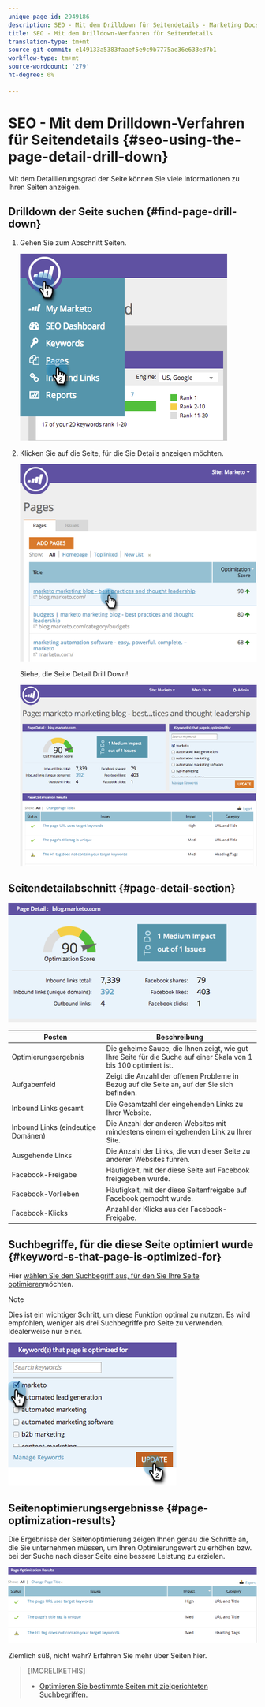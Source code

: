 ```yaml
---
unique-page-id: 2949186
description: SEO - Mit dem Drilldown für Seitendetails - Marketing Docs - Produktdokumentation
title: SEO - Mit dem Drilldown-Verfahren für Seitendetails
translation-type: tm+mt
source-git-commit: e149133a5383faaef5e9c9b7775ae36e633ed7b1
workflow-type: tm+mt
source-wordcount: '279'
ht-degree: 0%

---
```



# SEO - Mit dem Drilldown-Verfahren für Seitendetails {#seo-using-the-page-detail-drill-down}

Mit dem Detaillierungsgrad der Seite können Sie viele Informationen zu Ihren Seiten anzeigen.

## Drilldown der Seite suchen {#find-page-drill-down}

1. Gehen Sie zum Abschnitt Seiten.

   ![](assets/image2014-9-17-21-3a54-3a53.png)

1. Klicken Sie auf die Seite, für die Sie Details anzeigen möchten.

   ![](assets/image2014-9-17-21-3a54-3a58.png)

   Siehe, die Seite Detail Drill Down!

   ![](assets/image2014-9-17-21-3a55-3a2.png)

## Seitendetailabschnitt {#page-detail-section}

![](assets/image2014-9-17-21-3a55-3a46.png)

| Posten | Beschreibung |
|---|---|
| Optimierungsergebnis | Die geheime Sauce, die Ihnen zeigt, wie gut Ihre Seite für die Suche auf einer Skala von 1 bis 100 optimiert ist. |
| Aufgabenfeld | Zeigt die Anzahl der offenen Probleme in Bezug auf die Seite an, auf der Sie sich befinden. |
| Inbound Links gesamt | Die Gesamtzahl der eingehenden Links zu Ihrer Website. |
| Inbound Links (eindeutige Domänen) | Die Anzahl der anderen Websites mit mindestens einem eingehenden Link zu Ihrer Site. |
| Ausgehende Links | Die Anzahl der Links, die von dieser Seite zu anderen Websites führen. |
| Facebook-Freigabe | Häufigkeit, mit der diese Seite auf Facebook freigegeben wurde. |
| Facebook-Vorlieben | Häufigkeit, mit der diese Seitenfreigabe auf Facebook gemocht wurde. |
| Facebook-Klicks | Anzahl der Klicks aus der Facebook-Freigabe. |

## Suchbegriffe, für die diese Seite optimiert wurde  {#keyword-s-that-page-is-optimized-for}

Hier [wählen Sie den Suchbegriff aus, für den Sie Ihre Seite optimieren](../../../../product-docs/additional-apps/seo/keywords/seo-optimize-specific-pages-with-targeted-keywords.md)möchten.

>[!NOTE]
>
>Dies ist ein wichtiger Schritt, um diese Funktion optimal zu nutzen. Es wird empfohlen, weniger als drei Suchbegriffe pro Seite zu verwenden. Idealerweise nur einer.

![](assets/image2014-9-17-21-3a56-3a35.png)

## Seitenoptimierungsergebnisse {#page-optimization-results}

Die Ergebnisse der Seitenoptimierung zeigen Ihnen genau die Schritte an, die Sie unternehmen müssen, um Ihren Optimierungswert zu erhöhen bzw. bei der Suche nach dieser Seite eine bessere Leistung zu erzielen.

![](assets/image2014-9-17-21-3a56-3a41.png)

Ziemlich süß, nicht wahr? Erfahren Sie mehr über Seiten hier.

>[!MORELIKETHIS]
>
>* [Optimieren Sie bestimmte Seiten mit zielgerichteten Suchbegriffen.](../../../../product-docs/additional-apps/seo/keywords/seo-optimize-specific-pages-with-targeted-keywords.md)

>



